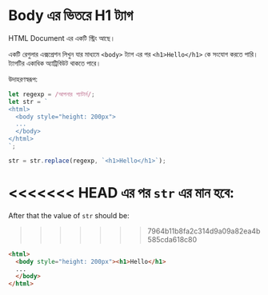 # Body এর ভিতরে H1 ট্যাগ

HTML Document এর একটি স্ট্রিং আছে।

একটি রেগুলার এক্সপ্রেশন লিখুন যার মাধ্যমে `<body>` ট্যাগ এর পর `<h1>Hello</h1>` কে সংযোগ করতে পারি। ট্যাগটির একাধিক অ্যাট্রিবিউট থাকতে পারে।

উদাহরণস্বরূপ:

```js
let regexp = /আপনার প্যাটার্ন/;
let str = `
<html>
  <body style="height: 200px">
  ...
  </body>
</html>
`;

str = str.replace(regexp, `<h1>Hello</h1>`);
```

<<<<<<< HEAD
এর পর `str` এর মান হবে:
=======
After that the value of `str` should be:

>>>>>>> 7964b11b8fa2c314d9a09a82ea4b585cda618c80
```html
<html>
  <body style="height: 200px"><h1>Hello</h1>
  ...
  </body>
</html>
```
